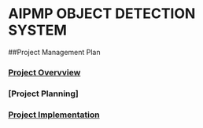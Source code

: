 # AIPMP OBJECT DETECTION SYSTEM

##Project Management Plan
### [Project Overvview](Overview.md)

### [Project Planning]

### [Project Implementation](Implementation.md)
